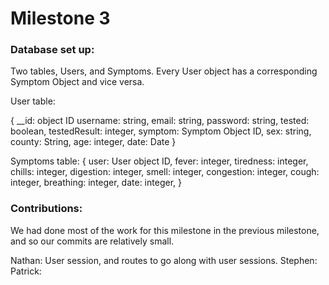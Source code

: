 # Milestone 3


### Database set up:

Two tables, Users, and Symptoms. Every User object has a corresponding Symptom Object and vice versa.

User table:

 {
    __id: object ID
    username: string,
    email: string,
    password: string,
    tested: boolean,
    testedResult: integer,
    symptom: Symptom Object ID,
    sex: string,
    county: String,
    age: integer,
    date: Date
  }

  Symptoms table:
    {
        user: User object ID,
        fever: integer,
        tiredness: integer,
        chills: integer,
        digestion: integer,
        smell: integer,
        congestion: integer,
        cough: integer,
        breathing: integer,
        date: integer,
      }

### Contributions:
We had done most of the work for this milestone in the previous milestone, and so our commits are relatively small.

Nathan: User session, and routes to go along with user sessions.
Stephen: 
Patrick: